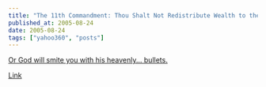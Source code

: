 ```yaml
---
title: "The 11th Commandment: Thou Shalt Not Redistribute Wealth to the Poor"
published_at: 2005-08-24
date: 2005-08-24
tags: ["yahoo360", "posts"]
---
```

[Or God will smite you with his heavenly... bullets.](http://news.yahoo.com/s/ap/20050823/ap_on_re_us/robertson_assassination;_ylt=Ap1zPGf7XwNdiuuH7WYM7xas0NUE;_ylu=X3oDMTA3b2NibDltBHNlYwM3MTY-)  

[Link]()